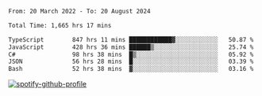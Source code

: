 <!--START_SECTION:waka-->

```txt
From: 20 March 2022 - To: 20 August 2024

Total Time: 1,665 hrs 17 mins

TypeScript        847 hrs 11 mins ████████████▓░░░░░░░░░░░░   50.87 %
JavaScript        428 hrs 36 mins ██████▒░░░░░░░░░░░░░░░░░░   25.74 %
C#                98 hrs 38 mins  █▒░░░░░░░░░░░░░░░░░░░░░░░   05.92 %
JSON              56 hrs 28 mins  █░░░░░░░░░░░░░░░░░░░░░░░░   03.39 %
Bash              52 hrs 38 mins  ▓░░░░░░░░░░░░░░░░░░░░░░░░   03.16 %
```

<!--END_SECTION:waka-->
[![spotify-github-profile](https://spotify-github-profile.vercel.app/api/view?uid=c00zprrvy9xiloa9qnco3hmng&cover_image=true&theme=novatorem&show_offline=false&background_color=121212&bar_color=53b14f&bar_color_cover=false)](https://spotify-github-profile.vercel.app/api/view?uid=c00zprrvy9xiloa9qnco3hmng&redirect=true)



